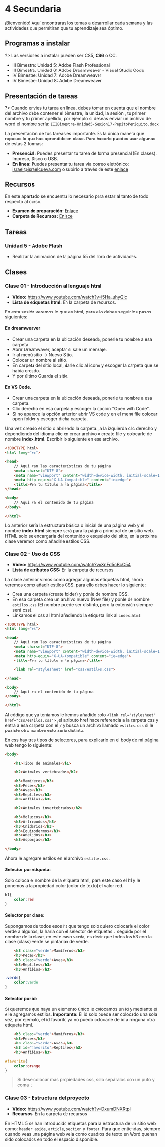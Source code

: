 # 4 Secundaria

¡Bienvenido! Aquí encontraras los temas a desarrollar cada semana y las actividades que permitiran que tu aprendizaje sea óptimo.

## Programas a instalar

?> Las versiones a instalar pueden ser CS5, **CS6** o CC.

- III Bimestre: Unidad 5: Adobe Flash Professional
- III Bimestre: Unidad 6: Adobe Dreamweaver - Visual Studio Code
- IV Bimestre: Unidad 7: Adobe Dreamweaver
- IV Bimestre: Unidad 8: Adobe Dreamweaver

## Presentación de tareas

?> Cuando envies tu tarea en línea, debes tomar en cuenta que el nombre del archivo debe contener el bimestre, la unidad, la sesión , tu primer nombre y tu primer apellido, por ejemplo si deseas enviar un archivo de word el nombre sería: `IIIBimestre-Unidad5-Sesion17-PepitoPeriquito.docx`

La presentación de tus tareas es importante. Es la única manera que repases lo que has aprendido en clase. Para hacerlo puedes usar algunas de estas 2 formas:

- **Presencial:** Puedes presentar tu tarea de forma presencial (En clases). Impreso, Disco o USB.
- **En linea:** Puedes presentar tu tarea via correo eletrónico: israel@israelcueva.com o subirlo a través de este [enlace](https://www.dropbox.com/request/pbjxzSv16nzWqFHeSokd "Tareas")

## Recursos

En este apartado se encuentra lo necesario para estar al tanto de todo respecto al curso.

- **Examen de preparación:** [Enlace](https://forms.gle/dSrMgbeK2XZk1Vtw6 "Examen")
- **Carpeta de Recursos:** [Enlace](https://1drv.ms/u/s!AqqTiyJZHGaLgcZfyZqdKO6YsPGABA?e=N5UJQ0 "Recursos")

## Tareas

### Unidad 5 - Adobe Flash

- Realizar la animación de la página 55 del libro de actividades.

## Clases

### Clase 01 - Introducción al lenguaje html

- **Video:** https://www.youtube.com/watch?v=i5Ha_uhyQic
- **Lista de etiquetas html:** En la carpeta de recursos.

En esta sesión veremos lo que es html, para ello debes seguir los pasos siguientes:

#### En dreamweaver

- Crear una carpeta en la ubicación deseada, ponerle tu nombre a esa carpeta
- Abrir Dreamwaver, aceptar si sale un mensaje.
- Ir al menú sitio -> Nuevo Sitio.
- Colocar un nombre al sitio.
- En carpeta del sitio local, darle clic al icono y escoger la carpeta que se habia creado.
- Y por último Guarda el sitio.

#### En VS Code.

- Crear una carpeta en la ubicación deseada, ponerle tu nombre a esa carpeta.
- Clic derecho en esa carpeta y escoger la opción "Open with Code".
- Si no aparece la opción anterior abrir VS code y en el menú file colocar open folder y escoger dicha carpeta.

Una vez creado el sitio o abriendo la carpeta., a la izquierda clic derecho y dependiendo del idioma clic en crear archivo o create file y colocarle de nombre **index.html**. Escribir lo siguiente en ese archivo.

```html
<!DOCTYPE html>
<html lang="es">

<head>
    // Aquí van las características de tu página
    <meta charset="UTF-8">
    <meta name="viewport" content="width=device-width, initial-scale=1.0">
    <meta http-equiv="X-UA-Compatible" content="ie=edge">
    <title>Pon tu título a la página</title>
</head>

<body>
    // Aquí va el contenido de tu página
</body>

</html>
```
 Lo anterior sería la estructura básica o inicial de una página web y el nombre **index.html** siempre será para la página principal de un sitio web. HTML solo se encargaria del contenido o esqueleto del sitio, en la próxima clase veremos como añadirle estilos CSS. 

### Clase 02 - Uso de CSS

- **Video:** https://www.youtube.com/watch?v=XnFd5cBcC54
- **Lista de atributos CSS:** En la carpeta de recursos

La clase anterior vimos como agregar algunas etiquetas html, ahora veremos como añadir estilos CSS. para ello debes hacer lo siguiente:

- Crea una carpeta (create folder) y ponle de nombre CSS.
- En esa carpeta crea un archivo nuevo (New file) y ponle de nombre `estilos.css` (El nombre puede ser distinto, pero la extensión siempre será css).
- Linkamos el css al html añadiendo la etiqueta link al `index.html`

```html
<!DOCTYPE html>
<html lang="es">

<head>
    // Aquí van las características de tu página
    <meta charset="UTF-8">
    <meta name="viewport" content="width=device-width, initial-scale=1.0">
    <meta http-equiv="X-UA-Compatible" content="ie=edge">
    <title>Pon tu título a la página</title>

    <link rel="stylesheet" href="css/estilos.css">

</head>

<body>
    // Aquí va el contenido de tu página
</body>

</html>
```

Al código que ya teniamos le hemos añadido solo `<link rel="stylesheet" href="css/estilos.css">` ,el atributo href hace referencia a la carpeta css y entra a esa carpeta con el `/` y busca un archivo llamado `estilos.css` si le pusiste otro nombre esto sería distinto.

En css hay tres tipos de selectores, para explicarlo en el body de mi página web tengo lo siguiente:

```html
<body>

    <h1>Tipos de animales</h1>

    <h2>Animales vertebrados</h2>

    <h3>Mamíferos</h3>
    <h3>Peces</h3>
    <h3>Aves</h3>
    <h3>Reptiles</h3>
    <h3>Anfibios</h3>

    <h2>Animales invertebrados</h2>

    <h3>Moluscos</h3>
    <h3>Artrópodos</h3>
    <h3>Cnidarios</h3>
    <h3>Equinodermos</h3>
    <h3>Anélidos</h3>
    <h3>Asponjas</h3>

</body>
```
Ahora le agregare estilos en el archivo `estilos.css`.

#### **Selector por etiqueta:** 
Solo coloca el nombre de la etiqueta html, para este caso el h1 y le ponemos a la propiedad color (color de texto) el valor red. 

```css
h1{
    color:red
}
```
#### **Selector por clase:** 
Supongamos de todos esos `h3` que tengo solo quiero colocarle el color verde a algunos, la haria con el selector de etiquetas `.` seguido por el nombre de la clase, en este caso `verde`, es decir que todos los h3 con la clase (class) verde se pintarian de verde.

```html
    <h3 class="verde">Mamíferos</h3>
    <h3>Peces</h3>
    <h3 class="verde">Aves</h3>
    <h3>Reptiles</h3>
    <h3>Anfibios</h3>
```

```css
.verde{
    color:verde
}
```
#### **Selector por id:** 
Si queremos que haya un elemento único le colocamos un id y mediante el `#` le agregamos estilos. **Importante:** El id solo puede ser colocado una sola vez, por ejemplo, el id favorito ya no puedo colocarle de id a ninguna otra etiqueta html. 

```html
    <h3 class="verde">Mamíferos</h3>
    <h3>Peces</h3>
    <h3 class="verde">Aves</h3>
    <h3 id="favorito">Reptiles</h3>
    <h3>Anfibios</h3>
```
```css
#favorito{
    color:orange
}
```

> Si dese colocar mas propiedades css, solo sepáralos con un puto y coma `;`

### Clase 03 - Estructura del proyecto

- **Video:** https://www.youtube.com/watch?v=DxumDNXRtpI
- **Recursos:** En la carpeta de recursos

En HTML 5 se han introducido etiquetas para la estructura de un sitio web como: `header`, `aside`, `article`, `section` y `footer`. Para que entiendas, siempre cuando veas una página web vela como cuadros de texto en Word quehan sido colocados en todo el espacio disponible.

